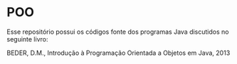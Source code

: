 POO
===

Esse repositório possui os códigos fonte dos programas Java discutidos no seguinte livro:

BEDER, D.M., Introdução à Programação Orientada a Objetos em Java, 2013
